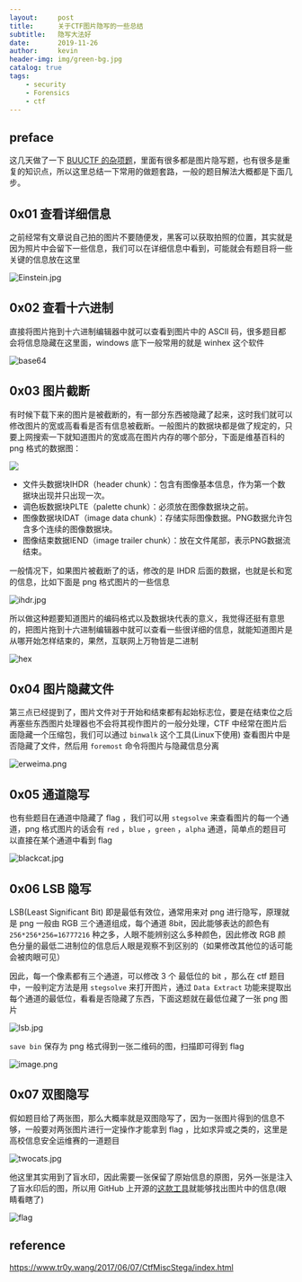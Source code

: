 ```yaml
---
layout:     post
title:      关于CTF图片隐写的一些总结
subtitle:   隐写大法好
date:       2019-11-26
author:     kevin
header-img: img/green-bg.jpg
catalog: true
tags:
    - security
    - Forensics
    - ctf
---
```




## preface



这几天做了一下 [BUUCTF 的杂项题](https://szukevin.site/2019/11/21/BUUCTF-Writeup-Misc/)，里面有很多都是图片隐写题，也有很多是重复的知识点，所以这里总结一下常用的做题套路，一般的题目解法大概都是下面几步。



## 0x01 查看详细信息



之前经常有文章说自己拍的图片不要随便发，黑客可以获取拍照的位置，其实就是因为照片中会留下一些信息，我们可以在详细信息中看到，可能就会有题目将一些关键的信息放在这里



![Einstein.jpg](https://i.loli.net/2019/11/25/ZXmKF8bGjDWcB7U.jpg)



## 0x02 查看十六进制



直接将图片拖到十六进制编辑器中就可以查看到图片中的 ASCII 码，很多题目都会将信息隐藏在这里面，windows 底下一般常用的就是 winhex 这个软件



![base64](https://i.loli.net/2019/11/25/WN2VmAU7CMSsh1Y.png)



## 0x03 图片截断



有时候下载下来的图片是被截断的，有一部分东西被隐藏了起来，这时我们就可以修改图片的宽或高看看是否有信息被截断。一般图片的数据块都是做了规定的，只要上网搜索一下就知道图片的宽或高在图片内存的哪个部分，下面是维基百科的 png 格式的数据图：



![](https://i.loli.net/2019/11/27/tSvEp9X82NkY7Ad.png)



- 文件头数据块IHDR（header chunk）：包含有图像基本信息，作为第一个数据块出现并只出现一次。
- 调色板数据块PLTE（palette chunk）：必须放在图像数据块之前。
- 图像数据块IDAT（image data chunk）：存储实际图像数据。PNG数据允许包含多个连续的图像数据块。
- 图像结束数据IEND（image trailer chunk）：放在文件尾部，表示PNG数据流结束。



一般情况下，如果图片被截断了的话，修改的是 IHDR 后面的数据，也就是长和宽的信息，比如下面是 png 格式图片的一些信息



![ihdr.jpg](https://i.loli.net/2019/11/25/a9nyZAGWEgwK7UV.jpg)



所以做这种题要知道图片的编码格式以及数据块代表的意义，我觉得还挺有意思的，把图片拖到十六进制编辑器中就可以查看一些很详细的信息，就能知道图片是从哪开始怎样结束的，果然，互联网上万物皆是二进制



![hex](https://i.loli.net/2019/11/27/mHwGQOu6rXcpi7y.png)



## 0x04 图片隐藏文件



第三点已经提到了，图片文件对于开始和结束都有起始标志位，要是在结束位之后再塞些东西图片处理器也不会将其视作图片的一般分处理，CTF 中经常在图片后面隐藏一个压缩包，我们可以通过 `binwalk` 这个工具(Linux下使用) 查看图片中是否隐藏了文件，然后用 `foremost` 命令将图片与隐藏信息分离



![erweima.png](https://i.loli.net/2019/11/25/cxjaGPDVsACUFqZ.png)



## 0x05 通道隐写



也有些题目在通道中隐藏了 flag ，我们可以用 `stegsolve` 来查看图片的每一个通道，png 格式图片的话会有 `red` ，`blue` ，`green` ，`alpha` 通道，简单点的题目可以直接在某个通道中看到 flag



![blackcat.jpg](https://i.loli.net/2019/11/27/W6hcQNiK2EMu5I7.jpg)



## 0x06 LSB 隐写



LSB(Least Significant Bit) 即是最低有效位，通常用来对 png 进行隐写，原理就是 png 一般由 RGB 三个通道组成，每个通道 8bit，因此能够表达的颜色有 `256*256*256=16777216`  种之多，人眼不能辨别这么多种颜色，因此修改 RGB 颜色分量的最低二进制位的信息后人眼是观察不到区别的（如果修改其他位的话可能会被肉眼可见）



因此，每一个像素都有三个通道，可以修改 3 个 最低位的 bit ，那么在 ctf 题目中，一般判定方法是用 `stegsolve` 来打开图片，通过 `Data Extract` 功能来提取出每个通道的最低位，看看是否隐藏了东西，下面这题就在最低位藏了一张 png 图片



![lsb.jpg](https://i.loli.net/2019/11/27/AmS4aW3uIdh1gOY.jpg)



`save bin` 保存为 png 格式得到一张二维码的图，扫描即可得到 flag



![image.png](https://i.loli.net/2019/11/27/vEG1uZcPF6SLyke.png)



## 0x07 双图隐写



假如题目给了两张图，那么大概率就是双图隐写了，因为一张图片得到的信息不够，一般要对两张图片进行一定操作才能拿到 flag ，比如求异或之类的，这里是高校信息安全运维赛的一道题目



![twocats.jpg](https://i.loli.net/2019/11/27/1j7eJS6QIuwgoKc.jpg)



他这里其实用到了盲水印，因此需要一张保留了原始信息的原图，另外一张是注入了盲水印后的图，所以用 GitHub 上开源的[这款工具](https://github.com/chishaxie/BlindWaterMark)就能够找出图片中的信息(眼睛看瞎了)



![flag](https://i.loli.net/2020/03/28/LDUvqVRMHslpafu.png)





## reference 



https://www.tr0y.wang/2017/06/07/CtfMiscStega/index.html

